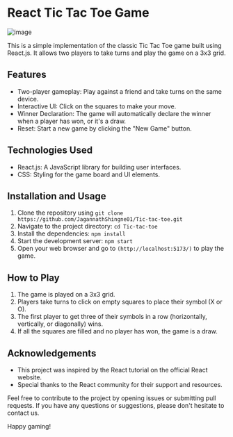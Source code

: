# React Tic Tac Toe Game

![image](https://github.com/JagannathShingne01/Tic-tac-toe/assets/133676629/9c77f1e2-1621-450d-bd5b-4cc2bb660699)



This is a simple implementation of the classic Tic Tac Toe game built using React.js. It allows two players to take turns and play the game on a 3x3 grid.

## Features

- Two-player gameplay: Play against a friend and take turns on the same device.
- Interactive UI: Click on the squares to make your move.
- Winner Declaration: The game will automatically declare the winner when a player has won, or it's a draw.
- Reset: Start a new game by clicking the "New Game" button.

## Technologies Used

- React.js: A JavaScript library for building user interfaces.
- CSS: Styling for the game board and UI elements.

## Installation and Usage

1. Clone the repository using `git clone https://github.com/JagannathShingne01/Tic-tac-toe.git`
2. Navigate to the project directory: `cd Tic-tac-toe`
3. Install the dependencies: `npm install`
4. Start the development server: `npm start`
5. Open your web browser and go to `(http://localhost:5173/)` to play the game.

## How to Play

1. The game is played on a 3x3 grid.
2. Players take turns to click on empty squares to place their symbol (X or O).
3. The first player to get three of their symbols in a row (horizontally, vertically, or diagonally) wins.
4. If all the squares are filled and no player has won, the game is a draw.

## Acknowledgements

- This project was inspired by the React tutorial on the official React website.
- Special thanks to the React community for their support and resources.

Feel free to contribute to the project by opening issues or submitting pull requests. If you have any questions or suggestions, please don't hesitate to contact us.

Happy gaming!
